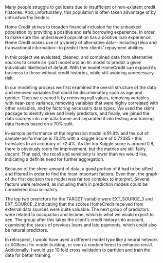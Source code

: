 Many people struggle to get loans due to insufficient or non-existent credit histories. And, unfortunately, this population is often taken advantage of by untrustworthy lenders.

Home Credit strives to broaden financial inclusion for the unbanked population by providing a positive and safe borrowing experience. In order to make sure this underserved population has a positive loan experience, Home Credit makes use of a variety of alternative data--including telco and transactional information--to predict their clients' repayment abilities.

In this project we evaluated, cleaned, and combined data from alternative sources to create an rpart model and an lm model to predict a given individuals likelihood of default. With the model HomeCredit can expand its business to those without credit histories, while still avoiding unnecessary risk.

In our modelling process we first examined the overall structure of the data and removed variables that could be discriminatory such as age and gender. Then we cleaned it by removing null values, removing variables with near-zero variance, removing variables that were highly correlated with other variables, and by factoring necessary data types. We used the skimr package to identify skew and likely predictors, and finally, we joined the data sources into one data frame and separated it into testing and training data frames based on a 70% split.

In-sample performance of the regression model is 91.8% and the out of sample-performance is 73.3% with a Kaggle Score of 0.72385 - this translates to an accuracy of 72.4%. As the top Kaggle score is around 0.8, there is obviously room for improvement, but the metrics are still fairly decent. That said, the recall and sensitivity is lower than we would like, indicating a definite need for further aggregation.

Because of the sheer amount of data, a good portion of it had to be sifted and filtered in order to find the most important factors. Even then, the graph of the first decision tree model was far too complex to interpret. Several factors were removed, as including them in prediction models could be considered discriminatory.

The top two predictors for the TARGET variable were EXT_SOURCE_3 and EXT_SOURCE_2 indicating that the scores HomeCredit received from external data sources were quite valuable. The next group of predictors were related to occupation and income, which is what we would expect to see. The group after this takes the client's credit history into account, examining the status of previous loans and late payments, which could also be natural predictors.

In retrospect, I would have used a different model type like a neural network or XGBoost for model building, or even a random forest to enhance recall. Additionally, I would use 10 fold cross validation to partition and train the data for better training.
